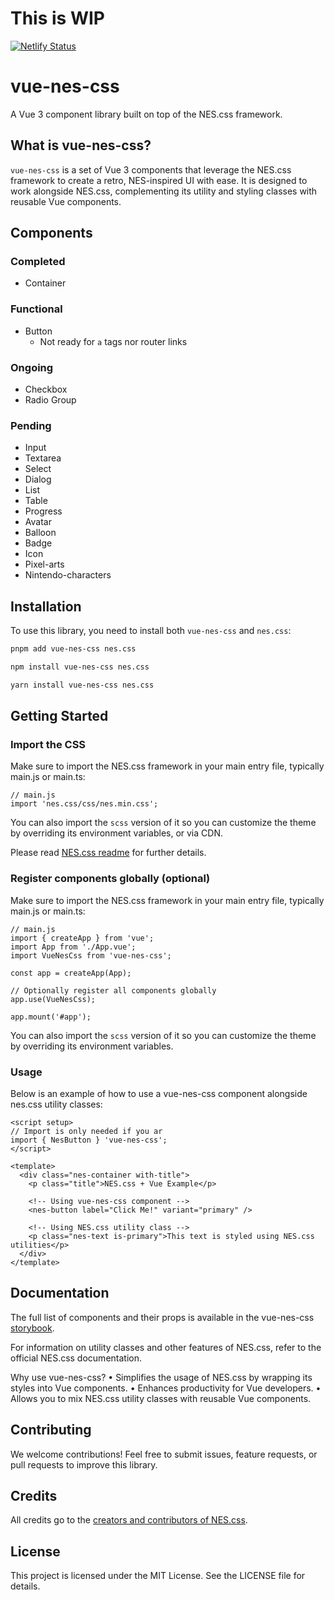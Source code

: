 
# This is WIP

[![Netlify Status](https://api.netlify.com/api/v1/badges/60e45e14-9891-4af6-9fe8-3d53e279c434/deploy-status)](https://app.netlify.com/sites/vue-nes-css/deploys)

# vue-nes-css

A Vue 3 component library built on top of the NES.css framework.


## What is vue-nes-css?

`vue-nes-css` is a set of Vue 3 components that leverage the NES.css framework to create a retro, NES-inspired UI with ease. It is designed to work alongside NES.css, complementing its utility and styling classes with reusable Vue components.

## Components

### Completed
- Container

### Functional
- Button
  - Not ready for `a` tags nor router links

### Ongoing
- Checkbox
- Radio Group

### Pending
- Input
- Textarea
- Select
- Dialog
- List
- Table
- Progress
- Avatar
- Balloon
- Badge
- Icon
- Pixel-arts
- Nintendo-characters

## Installation

To use this library, you need to install both `vue-nes-css` and `nes.css`:

```bash
pnpm add vue-nes-css nes.css
```
```bash
npm install vue-nes-css nes.css
```
```bash
yarn install vue-nes-css nes.css
```

## Getting Started

### Import the CSS

Make sure to import the NES.css framework in your main entry file, typically main.js or main.ts:

```
// main.js
import 'nes.css/css/nes.min.css';
```

You can also import the `scss` version of it so you can customize the theme by overriding its environment variables, or via CDN.

Please read [NES.css readme](https://github.com/nostalgic-css/NES.css?tab=readme-ov-file#styles) for further details.



### Register components globally (optional)

Make sure to import the NES.css framework in your main entry file, typically main.js or main.ts:

```
// main.js
import { createApp } from 'vue';
import App from './App.vue';
import VueNesCss from 'vue-nes-css';

const app = createApp(App);

// Optionally register all components globally
app.use(VueNesCss);

app.mount('#app');
```

You can also import the `scss` version of it so you can customize the theme by overriding its environment variables.

### Usage

Below is an example of how to use a vue-nes-css component alongside nes.css utility classes:

```vue
<script setup>
// Import is only needed if you ar
import { NesButton } 'vue-nes-css';
</script>

<template>
  <div class="nes-container with-title">
    <p class="title">NES.css + Vue Example</p>

    <!-- Using vue-nes-css component -->
    <nes-button label="Click Me!" variant="primary" />

    <!-- Using NES.css utility class -->
    <p class="nes-text is-primary">This text is styled using NES.css utilities</p>
  </div>
</template>
```

## Documentation

The full list of components and their props is available in the vue-nes-css [storybook](https://github.com/miquelromero/vue-nes-css).

For information on utility classes and other features of NES.css, refer to the official NES.css documentation.

Why use vue-nes-css?
	•	Simplifies the usage of NES.css by wrapping its styles into Vue components.
	•	Enhances productivity for Vue developers.
	•	Allows you to mix NES.css utility classes with reusable Vue components.

## Contributing

We welcome contributions! Feel free to submit issues, feature requests, or pull requests to improve this library.

## Credits

All credits go to the [creators and contributors of NES.css](https://nostalgic-css.github.io/NES.css).

## License

This project is licensed under the MIT License. See the LICENSE file for details.
